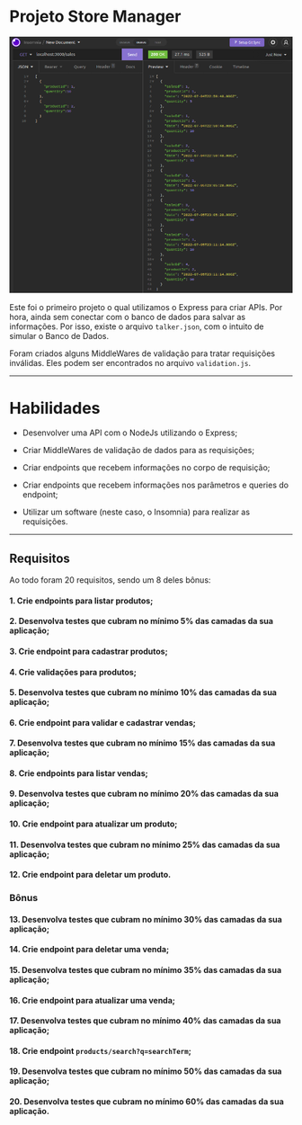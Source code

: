 # Projeto Store Manager

<img src="../../images/STORE_MANAGER.png" alt="Project-logo">

Este foi o primeiro projeto o qual utilizamos o Express para criar APIs. Por hora, ainda sem conectar com o banco de dados para salvar as informações. Por isso, existe o arquivo `talker.json`, com o intuito de simular o Banco de Dados.

Foram criados alguns MiddleWares de validação para tratar requisições inválidas. Eles podem ser encontrados no arquivo `validation.js`.

---

# Habilidades

- Desenvolver uma API com o NodeJs utilizando o Express;

- Criar MiddleWares de validação de dados para as requisições;

- Criar endpoints que recebem informações no corpo de requisição;

- Criar endpoints que recebem informações nos parâmetros e queries do endpoint;

- Utilizar um software (neste caso, o Insomnia) para realizar as requisições.

---

## Requisitos

Ao todo foram 20 requisitos, sendo um 8 deles bônus:
  
#### 1. Crie endpoints para listar produtos;
#### 2. Desenvolva testes que cubram no mínimo 5% das camadas da sua aplicação;
#### 3. Crie endpoint para cadastrar produtos;
#### 4. Crie validações para produtos;
#### 5. Desenvolva testes que cubram no mínimo 10% das camadas da sua aplicação;
#### 6. Crie endpoint para validar e cadastrar vendas;
#### 7. Desenvolva testes que cubram no mínimo 15% das camadas da sua aplicação;
#### 8. Crie endpoints para listar vendas;
#### 9. Desenvolva testes que cubram no mínimo 20% das camadas da sua aplicação;
#### 10. Crie endpoint para atualizar um produto;
#### 11. Desenvolva testes que cubram no mínimo 25% das camadas da sua aplicação;
#### 12. Crie endpoint para deletar um produto.

### Bônus

#### 13. Desenvolva testes que cubram no mínimo 30% das camadas da sua aplicação;
#### 14. Crie endpoint para deletar uma venda;
#### 15. Desenvolva testes que cubram no mínimo 35% das camadas da sua aplicação;
#### 16. Crie endpoint para atualizar uma venda;
#### 17. Desenvolva testes que cubram no mínimo 40% das camadas da sua aplicação;
#### 18. Crie endpoint `products/search?q=searchTerm`;
#### 19. Desenvolva testes que cubram no mínimo 50% das camadas da sua aplicação;
#### 20. Desenvolva testes que cubram no mínimo 60% das camadas da sua aplicação.